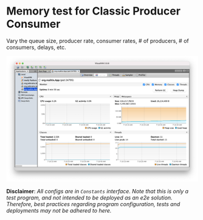 # Memory test for Classic Producer Consumer

Vary the queue size, producer rate, consumer rates, # of producers, # of consumers, delays, etc.

![alt text](docs/scrn.png)

**Disclaimer**: *All configs are in `Constants` interface. Note that this is only a test program, and not intended to be deployed as an e2e solution. Therefore, best practices regarding program configuration, tests and deployments may not be adhered to here.*